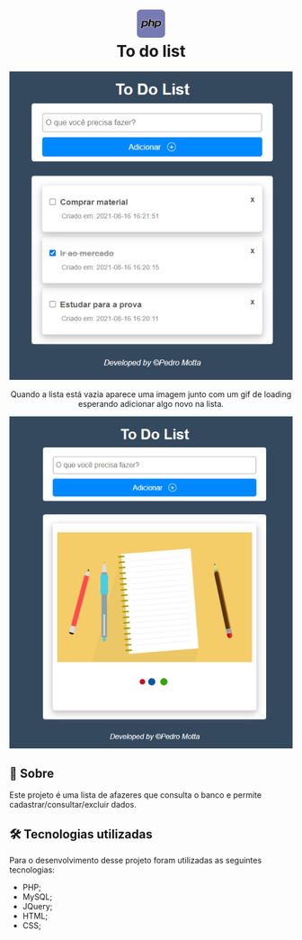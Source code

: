 <h1 align="center">
<img src="https://github.com/ipedromotta/cadastro-PHP-MySQL/blob/main/img/ico-php.png" width="50"><br> To do list
</h1>
<p align="center">
  <img src="https://github.com/ipedromotta/TODOLIST-PHP/blob/main/img/preview-lista.png" width="600">
</p>
<p align="center">Quando a lista está vazia aparece uma imagem junto com um gif de loading esperando adicionar algo novo na lista.</p>
<p align="center">
  <img src="https://github.com/ipedromotta/TODOLIST-PHP/blob/main/img/preview-lista-vazia.png" width="600">
</p>

## :page_facing_up: Sobre #

Este projeto é uma lista de afazeres que consulta o banco e permite cadastrar/consultar/excluir dados. <br>

## 🛠️ Tecnologias utilizadas #

Para o desenvolvimento desse projeto foram utilizadas as seguintes tecnologias:

* PHP;
* MySQL;
* JQuery;
* HTML;
* CSS;